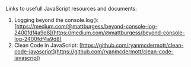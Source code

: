 Links to usefull JavaScript resources and documents:

1. Logging beyond the console.log(): [https://medium.com/@mattburgess/beyond-console-log-2400fdf4a9d8](https://medium.com/@mattburgess/beyond-console-log-2400fdf4a9d8)
2. Clean Code in JavaScript: [https://github.com/ryanmcdermott/clean-code-javascript](https://github.com/ryanmcdermott/clean-code-javascript)

